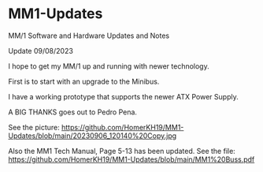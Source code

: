 # MM1-Updates
MM/1 Software and Hardware Updates and Notes

Update 09/08/2023

I hope to get my MM/1 up and running with newer technology.

First is to start with an upgrade to the Minibus.

I have a working prototype that supports the newer ATX Power Supply.

A BIG THANKS goes out to Pedro Pena.

See the picture:
https://github.com/HomerKH19/MM1-Updates/blob/main/20230906_120140%20Copy.jpg

Also the MM1 Tech Manual, Page 5-13 has been updated.
See the file:   https://github.com/HomerKH19/MM1-Updates/blob/main/MM1%20Buss.pdf

